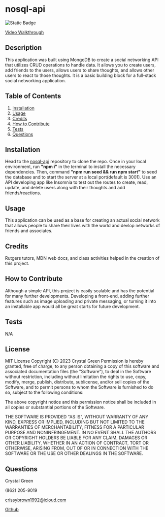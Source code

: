 # nosql-api
![Static Badge](https://img.shields.io/badge/License-MIT-green)

[Video Walkthrough](https://drive.google.com/file/d/1SpL0RiT5vWd9yIIw6uAEhn7H0hGbxEhB/view)
## Description
This application was built using MongoDB to create a social networking API that utilizes CRUD operations to handle data.  It allows you to create users, add friends to the users, allows users to share thoughts, and allows other users to react to those thoughts.  It is a basic building block for a full-stack social networking application.

## Table of Contents

1. [Installation](#installation)
2. [Usage](#usage)
3. [Credits](#credits)
4. [How to Contribute](#how-to-contribute)
5. [Tests](#tests)
6. [Questions](#questions)

## Installation
Head to the [nosql-api](https://github.com/crissyg923/nosql-api) repository to clone the repo. Once in your local environment, run **"npm i"** in the terminal to install the necessary dependencies. Then, command **"npm run seed && run npm start"** to seed the database and to start the server at a local port(default is 3001). Use an API developing app like Insomnia to test out the routes to create, read, update, and delete users along with their thoughts and add friends/reactions.

## Usage
This application can be used as a base for creating an actual social network that allows people to share their lives with the world and devlop networks of friends and associates.

## Credits
Rutgers tutors, MDN web docs, and class activities helped in the creation of this project.

## How to Contribute
Although a simple API, this project is easily scalable and has the potential for many further developments.  Developing a front-end, adding further features such as image uploading and private messaging, or turning it into an installable app would all be great starts for future development.

## Tests
N/A

## License
MIT License
        Copyright (C) 2023 Crystal Green
        Permission is hereby granted, free of charge, to any person obtaining a copy
of this software and associated documentation files (the "Software"), to deal
in the Software without restriction, including without limitation the rights
to use, copy, modify, merge, publish, distribute, sublicense, and/or sell
copies of the Software, and to permit persons to whom the Software is
furnished to do so, subject to the following conditions:

The above copyright notice and this permission notice shall be included in all
copies or substantial portions of the Software.

THE SOFTWARE IS PROVIDED "AS IS", WITHOUT WARRANTY OF ANY KIND, EXPRESS OR
IMPLIED, INCLUDING BUT NOT LIMITED TO THE WARRANTIES OF MERCHANTABILITY,
FITNESS FOR A PARTICULAR PURPOSE AND NONINFRINGEMENT. IN NO EVENT SHALL THE
AUTHORS OR COPYRIGHT HOLDERS BE LIABLE FOR ANY CLAIM, DAMAGES OR OTHER
LIABILITY, WHETHER IN AN ACTION OF CONTRACT, TORT OR OTHERWISE, ARISING FROM,
OUT OF OR IN CONNECTION WITH THE SOFTWARE OR THE USE OR OTHER DEALINGS IN THE
SOFTWARE. 

## Questions
Crystal Green

(862) 205-9019

crissybrown1992@icloud.com

[Github](https://github.com/crissyg923)